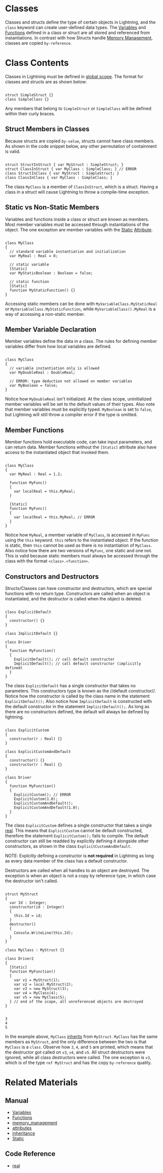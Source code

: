 # Classes

Classes and structs define the type of certain objects in Lightning, and the `class` keyword can create user-defined data types.  The [Variables](https://plasmaengine.github.io/PlasmaDocs/Plasma1/Editor/Lightning/variables_and_data_types.md) and [Functions](https://plasmaengine.github.io/PlasmaDocs/Plasma1/Editor/Lightning/functions.md) defined in a class or struct are all stored and referenced from instantiations.  In contrast with how Structs handle [Memory Management](https://plasmaengine.github.io/PlasmaDocs/Plasma1/Editor/Lightning/memory_management.md), classes are copied `by-reference`.

# Class Contents
Classes in Lightning must be defined in [global scope](https://plasmaengine.github.io/PlasmaDocs/Plasma1/Editor/Lightning/variables_and_data_types.md#global-scope).  The format for classes and structs are as shown below:

<pre><code class="language-csharp" name="Simple Classes">
struct SimpleStruct {}
class SimpleClass {}
</code></pre>

Any members that belong to `SimpleStruct` or `SimpleClass` will be defined within their curly braces.

## Struct Members in Classes
Because structs are copied `by-value`, structs cannot have class members.  As shown in the code snippet below, any other permutation of containment is valid.

<pre><code class="language-csharp" name="Classes and Structs in Classes and Structs">
struct StructInStruct { var MyStruct : SimpleStruct; }
struct ClassInStruct { var MyClass : SimpleClass; } // ERROR
class StructInClass { var MyStruct : SimpleStruct; }
class ClassInClass { var MyClass : SimpleClass; }
</code></pre>

The class `MyClass` is a member of `ClassInStruct`, which is a struct.  Having a class in a struct will cause Lightning to throw a compile-time exception.

## Static vs Non-Static Members
Variables and functions inside a class or struct are known as members. Most member variables must be accessed through instantiations of the object.  The one exception are member variables with the [Static](https://plasmaengine.github.io/PlasmaDocs/Plasma1/Editor/Lightning/attributes.md#static) [Attribute](https://plasmaengine.github.io/PlasmaDocs/Plasma1/Editor/Lightning/attributes.md).

<pre><code class="language-csharp" name="Static Members">
class MyClass
{
  // standard variable instantiation and initialization
  var MyReal : Real = 0;
  
  // static variable
  [Static]
  var MyStaticBoolean : Boolean = false;
  
  // static function
  [Static]
  function MyStaticFunction() {}
}
</code></pre>

Accessing static members can be done with `MyVariableClass.MyStaticReal` or `MyVariableClass.MyStaticFunction`, while `MyVariableClass().MyReal` is a way of accessing a non-static member.

 ## Member Variable Declaration
Member variables define the data in a class.  The rules for defining member variables differ from how local variables are defined.

<pre><code class="language-csharp" name="Member Variables">
class MyClass
{
  // variable instantiation only is allowed
  var MyDoubleReal : DoubleReal;
  
  // ERROR: type deduction not allowed on member variables
  var MyBoolean = false;
}
</code></pre>

Notice how `MyDoubleReal` isn't initialized.  At the class scope, uninitialized member variables will be set to the default values of their types. Also note that member variables must be explicitly typed.  `MyBoolean` is set to `false`, but Lightning will still throw a compiler error if the type is omitted.

## Member Functions
Member functions hold executable code, can take input parameters, and can return data.  Member functions without the `[Static]` attribute  also have access to the instantiated object that invoked them.

<pre><code class="language-csharp" name="Member Functions">
class MyClass
{
  var MyReal : Real = 1.2;
  
  function MyFunc()
  {
    var localReal = this.MyReal;
  }
  
  [Static]
  function MyFunc()
  {
    var localReal = this.MyReal; // ERROR
  }
}
</code></pre>

Notice how `MyReal`, a member variable of `MyClass`, is accessed in `MyFunc` using the `this` keyword.  `this` refers to the instantiated object.  If the function is static, then `this` cannot be used as there is no instantiation of `MyClass`.  Also notice how there are two versions of `MyFunc`, one static and one not.  This is valid because static members must always be accessed through the class with the format `<class>.<function>`.

## Constructors and Destructors
Structs/Classes can have constructor and destructors, which are special functions with no return type.  Constructors are called when an object is instantiated, and the destructor is called when the object is deleted.

<pre><code class="language-csharp" name="Default Constructor">
class ExplicitDefault
{
  constructor() {}
}

class ImplicitDefault {}

class Driver
{
  function MyFunction()
  {
    ExplicitDefault(); // call default constructor
    ImplicitDefault(); // call default constructor (implicitly defined)
  }
}
</code></pre>

The class `ExplicitDefault` has a single constructor that takes no parameters.  This constructors type is known as the //default constructor//.  Notice how the constructor is called by the class name in the statement `ExplicitDefault();`  Also notice how `ImplicitDefault` is constructed with the default constructor in the statement `ImplicitDefault();`.  As long as there are no constructors defined, the default will always be defined by lightning.

<pre><code class="language-csharp" name="Custom Constructors">
class ExplicitCustom
{
  constructor(r : Real) {}
}

class ExplicitCustomAndDefault
{
  constructor() {}
  constructor(r : Real) {}
}

class Driver
{
  function MyFunction()
  {
    ExplicitCustom(); // ERROR
    ExplicitCustom(1.0);
    ExplicitCustomAndDefault();
    ExplicitCustomAndDefault(1.0);
  }
}
</code></pre>

The class `ExplicitCustom` defines a single constructor that takes a single [real](https://plasmaengine.github.io/PlasmaDocs/Plasma1/C++/code_reference/lightning_base_types/real.md).  This means that `ExplicitCustom` cannot be default constructed, therefore the statement `ExplicitCustom();` fails to compile.  The default constructor can still be readded by explicitly defining it alongside other constructors, as shown in the class `ExplicitCustomAndDefault`.

NOTE: Explcitly defining a constructor is **not required** in Lightning as long as every data member of the class has a default constructor.

Destructors are called when all handles to an object are destroyed.  The exception is when an object is not a copy by reference type, in which case the destructor isn't called.

<pre><code class="language-csharp" name="Destructors">
struct MyStruct
{
  var Id : Integer;
  constructor(id : Integer)
  {
    this.Id = id;
  }
  destructor()
  {
    Console.WriteLine(this.Id);
  }
}

class MyClass : MyStruct {}

class Driver2
{
  [Static]
  function MyFunction()
  {
    var v1 = MyStruct(1);
    var v2 = local MyStruct(2);
    var v3 = new MyStruct(3);
    var v4 = MyClass(4);
    var v5 = new MyClass(5);
  } // end of the scope, all unreferenced objects are destroyed
}
</code></pre>
<pre><code name="Console window">
3
4
5
</code></pre>

In the example above, `MyClass` [inherits](https://plasmaengine.github.io/PlasmaDocs/Plasma1/Editor/Lightning/inheritance.md) from `MyStruct`.  `MyClass` has the same members as `MyStruct`, and the only difference between the two is that `MyClass` is a `class`.  Observe how `3`, `4`, and `5` are printed, which means that the destructor got called on `v3`, `v4`, and `v5`.  All struct destructors were ignored, while all class destructors were called.  The one exception is `v3`, which is of the type `ref MyStruct` and has the copy `by-reference` quality.

# Related Materials
## Manual
- [Variables](https://plasmaengine.github.io/PlasmaDocs/Plasma1/Editor/Lightning/variables_and_data_types.md)
- [Functions](https://plasmaengine.github.io/PlasmaDocs/Plasma1/Editor/Lightning/functions.md)
- [memory_management](https://plasmaengine.github.io/PlasmaDocs/Plasma1/Editor/Lightning/memory_management.md)
- [attributes](https://plasmaengine.github.io/PlasmaDocs/Plasma1/Editor/Lightning/attributes.md)
- [inheritance](https://plasmaengine.github.io/PlasmaDocs/Plasma1/Editor/Lightning/inheritance.md)
- [Static](https://plasmaengine.github.io/PlasmaDocs/Plasma1/Editor/Lightning/attributes.md#static)

## Code Reference
- [real](https://plasmaengine.github.io/PlasmaDocs/Plasma1/C++/code_reference/lightning_base_types/real.md) 

 